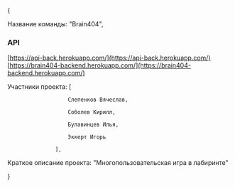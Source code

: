 {

   Название команды: "Brain404",

   ### API
   [https://api-back.herokuapp.com/](https://api-back.herokuapp.com/)
   [https://brain404-backend.herokuapp.com/](https://brain404-backend.herokuapp.com/)
   
   Участники проекта: [
   
                       Слепенков Вячеслав,
                       
                       Соболев Кирилл,
                       
                       Булавинцев Илья,
                       
                       Эккерт Игорь    
                       
                   ],
                   
   Краткое описание проекта: "Многопользовательская игра в лабиринте"
   
}
